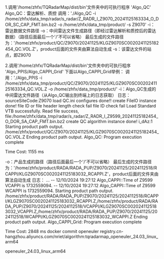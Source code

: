 1.调用'/home/zhfx/TQRadarMap/dist/bin'文件夹中的可执行程序 'Algo_QC'
Algo_QC：雷达解析、质控
调用：'./Algo_QC -i /home/zhfx/data_tmp/radar/s_radar/Z_RADR_I_Z9070_20241125163334_O_DOR_SC_CAP_FMT.bin.bz2 -o /home/zhfx/data_tmp/product/ -s Z9070'
-i：雷达数据文件路径
-o：中间雷达文件生成路径（即经过雷达解析和质控后的雷达数据）（路径后面最后一个'/'不可以省略）
最后生成的文件路径为：'/home/zhfx/product/QC/Z9070/20241125/KLGZ9070SC0020241125182454_QC.VOL.Z'，product后面的文件夹由算法自动生成
-s：该雷达文件的站点，即Z9070

2.调用'/home/zhfx/TQRadarMap/dist/bin'文件夹中的可执行程序 'Algo_PPIS/Algo_CAPPI_Grid'
下面以Algo_CAPPI_Grid举例：
调用：'./Algo_PPIS -i /home/zhfx/data_tmp/product/QC/Z9070/20241125/KLGZ9070SC0020241125163334_QC.VOL.Z -o /home/zhfx/data_tmp/product/'
-i：Algo_QC生成的中间雷达文件路径（从Algo_QC输出到终端上的日志获取）
日志：
sourceSiteCode:Z9070
load QC.ini configures done!!
create FileIO instance done!
file ID or file header length check fail
file ID check fail
Load Standard VTB successfully.
Read file success, file:/home/zhfx/data_tmp/radar/s_radar/Z_RADR_I_Z9599_20241125182454_O_DOR_SA_CAP_FMT.bin.bz2
create QC algorithm instance done!
i_dAz:1
Starting product path output.
/home/zhfx/product/QC/Z9070/20241125/KLGZ9070SC0020241125182454_QC.VOL.Z
Ending product path output.
Algo_QC: Program execution complete

Time Cost:
1155
  ms

-o：产品生成的路径（路径后面最后一个'/'不可以省略）
最后生成的文件路径为：'/home/zhfx/product/RADA/RADA_PUP/Z9070/20241125/2024112518/RCAPPI/KLGZ9070SC0020241125183032_RCAPPI.Z'，product后面的文件夹由算法自动生成
日志：
...
-- 12/10/2024 19:27:12  Algo_CAPPI::Time of Z9599 VCAPPI is 1732559094.
-- 12/10/2024 19:27:12  Algo_CAPPI::Time of Z9599 WCAPPI is 1732559094.
Starting product path output.
/home/zhfx/product/RADA/RADA_PUP/Z9070/20241125/2024112518/RCAPPI/KLGZ9070SC0020241125183032_RCAPPI.Z,/home/zhfx/product/RADA/RADA_PUP/Z9070/20241125/2024112518/VCAPPI/KLGZ9070SC0020241125183032_VCAPPI.Z,/home/zhfx/product/RADA/RADA_PUP/Z9070/20241125/2024112518/WCAPPI/KLGZ9070SC0020241125183032_WCAPPI.Z
Ending product path output.
Algo_CAPPI_Grid: Program execution complete

Time Cost:
2848
  ms
docker commit openeuler registry.cn-hangzhou.aliyuncs.com/nriet/algorithm:tqradarmap_openeuler_24.03_linux_arm64

openeuler_24.03_linux_arm64
